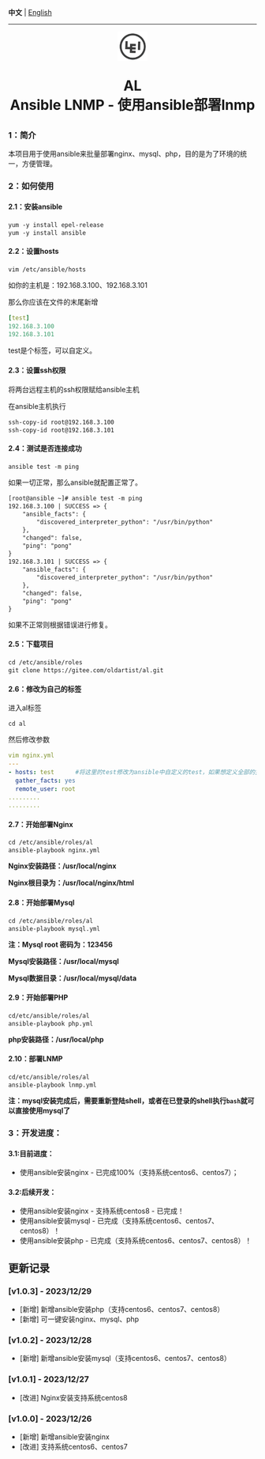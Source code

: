 **中文** | [English](README_en.md)

--------

<p align="center">
	<img src="images/lei.jpg" width="60" height="60">
</p>
<h1 align="center" style="margin: 30px 0 30px; font-weight: bold;">AL<br/>Ansible LNMP - 使用ansible部署lnmp</h1>

### 1：简介

本项目用于使用ansible来批量部署nginx、mysql、php，目的是为了环境的统一，方便管理。

### 2：如何使用

#### 2.1：安装ansible

```
yum -y install epel-release
yum -y install ansible
```

#### 2.2：设置hosts

```
vim /etc/ansible/hosts
```

如你的主机是：192.168.3.100、192.168.3.101

那么你应该在文件的末尾新增

```yaml
[test]
192.168.3.100
192.168.3.101
```

test是个标签，可以自定义。

#### 2.3：设置ssh权限

将两台远程主机的ssh权限赋给ansible主机

在ansible主机执行

```shell
ssh-copy-id root@192.168.3.100
ssh-copy-id root@192.168.3.101
```

#### 2.4：测试是否连接成功

```
ansible test -m ping
```

如果一切正常，那么ansible就配置正常了。

```shell
[root@ansible ~]# ansible test -m ping
192.168.3.100 | SUCCESS => {
    "ansible_facts": {
        "discovered_interpreter_python": "/usr/bin/python"
    }, 
    "changed": false, 
    "ping": "pong"
}
192.168.3.101 | SUCCESS => {
    "ansible_facts": {
        "discovered_interpreter_python": "/usr/bin/python"
    }, 
    "changed": false, 
    "ping": "pong"
}
```

如果不正常则根据错误进行修复。

#### 2.5：下载项目

```
cd /etc/ansible/roles
git clone https://gitee.com/oldartist/al.git
```

#### 2.6：修改为自己的标签

进入al标签

```
cd al
```

然后修改参数

```yaml
vim nginx.yml
---
- hosts: test      #将这里的test修改为ansible中自定义的test，如果想定义全部的主机，那么就使用all也可以
  gather_facts: yes
  remote_user: root
.........
.........
```

#### 2.7：开始部署Nginx

```
cd /etc/ansible/roles/al
ansible-playbook nginx.yml
```
**Nginx安装路径：/usr/local/nginx**

**Nginx根目录为：/usr/local/nginx/html**

#### 2.8：开始部署Mysql

```
cd /etc/ansible/roles/al
ansible-playbook mysql.yml
```
**注：Mysql root 密码为：123456**

**Mysql安装路径：/usr/local/mysql**

**Mysql数据目录：/usr/local/mysql/data**

#### 2.9：开始部署PHP

```
cd/etc/ansible/roles/al
ansible-playbook php.yml
```
**php安装路径：/usr/local/php**

#### 2.10：部署LNMP

```
cd/etc/ansible/roles/al
ansible-playbook lnmp.yml
```

**注：mysql安装完成后，需要重新登陆shell，或者在已登录的shell执行`bash`就可以直接使用mysql了**

### 3：开发进度：

#### 3.1:目前进度：

- 使用ansible安装nginx - 已完成100%（支持系统centos6、centos7）；

#### 3.2:后续开发：

- 使用ansible安装nginx - 支持系统centos8 - 已完成！
- 使用ansible安装mysql - 已完成（支持系统centos6、centos7、centos8）！
- 使用ansible安装php - 已完成（支持系统centos6、centos7、centos8）！



## 更新记录

### [v1.0.3] - 2023/12/29

- [新增] 新增ansible安装php（支持centos6、centos7、centos8）
- [新增] 可一键安装nginx、mysql、php

### [v1.0.2] - 2023/12/28

- [新增] 新增ansible安装mysql（支持centos6、centos7、centos8）

### [v1.0.1] - 2023/12/27

- [改进] Nginx安装支持系统centos8

### [v1.0.0] - 2023/12/26

- [新增] 新增ansible安装nginx
- [改进] 支持系统centos6、centos7



